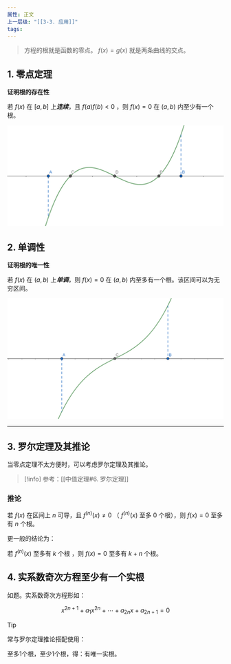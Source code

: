 ```yaml
---
属性: 正文
上一层级: "[[3-3. 应用]]"
tags: 
---
```


>方程的根就是函数的零点。 $f(x) = g(x)$ 就是两条曲线的交点。

## 1. 零点定理

**证明根的存在性**

若 $f(x)$ 在 $[a,b]$ 上***连续***，且 $f(a)f(b)<0$ ，则 $f(x)=0$ 在 $(a,b)$ 内至少有一个根。

![lingdian](assets/diff_eq_1.jpg)

## 2. 单调性

**证明根的唯一性**

若 $f(x)$ 在 $(a,b)$ 上***单调***，则 $f(x)=0$ 在 $(a,b)$ 内至多有一个根。该区间可以为无穷区间。

![dandiao](assets/diff_eq_2.jpg)

---

## 3. 罗尔定理及其推论

当零点定理不太方便时，可以考虑罗尔定理及其推论。

> [!info] 
> 参考：[[中值定理#6. 罗尔定理]]

### 推论

若 $f(x)$ 在区间上 $n$ 可导，且 $f^{(n)}(x) \ne 0$ （ $f^{(n)}(x)$ 至多 $0$ 个根），则 $f(x)=0$ 至多有 $n$ 个根。

更一般的结论为：

若 $f^{(n)}(x)$ 至多有 $k$ 个根 ，则 $f(x)=0$ 至多有 $k+n$ 个根。

## 4. 实系数奇次方程至少有一个实根

如题。实系数奇次方程形如：

$$
x^{2n+1}+a_1x^{2n}+\cdots+a_{2n}x+a_{2n+1}=0
$$

> [!tip]
>  
> 常与罗尔定理推论搭配使用：
> 
> 至多1个根，至少1个根，得：有唯一实根。